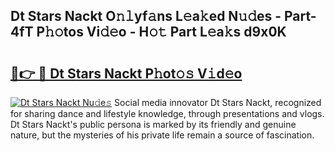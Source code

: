 ## Dt Stars Nackt O𝚗𝚕yf𝚊ns L𝚎a𝚔ed N𝚞𝚍es - Part-4fT P𝚑𝚘tos Vi𝚍𝚎o - H𝚘𝚝 Part L𝚎a𝚔s d9x0K

# <h2><a href="http://kf26el4.oniu.top/?m=Dt+Stars+Nackt">🔗👉 🔴 Dt Stars Nackt P𝚑ot𝚘𝚜 V𝚒d𝚎o</a></h2>

[![Dt Stars Nackt Nu𝚍e𝚜](https://i.imgur.com/0qMVB7G.gif)](http://kf26el4.oniu.top/?m=Dt+Stars+Nackt)
Social media innovator Dt Stars Nackt, recognized for sharing dance and lifestyle knowledge, through presentations and vlogs. Dt Stars Nackt's public persona is marked by its friendly and genuine nature, but the mysteries of his private life remain a source of fascination.  
